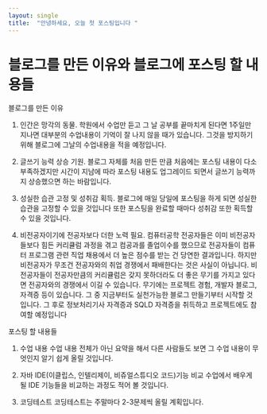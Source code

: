 ```yaml
---
layout: single
title:  "안녕하세요, 오늘 첫 포스팅입니다 "
---
```

# 블로그를 만든 이유와 블로그에 포스팅 할 내용들

블로그를 만든 이유 

1. 인간은 망각의 동물. 
학원에서 수업만 듣고 그 날 공부를 끝마치게 된다면 1주일만 지나면 대부분의 수업내용이 기억이 잘 나지 않을 때가 있습니다. 그것을 방지하기 위해 블로그에 그날의 수업내용을 적을 예정입니다.

2. 글쓰기 능력 상승 기원.
블로그 자체를 처음 만든 만큼 처음에는 포스팅 내용이 다소 부족하겠지만 시간이 지남에 따라 포스팅 내용도 업그레이드 되면서 글쓰기 능력까지 상승했으면 하는 바람입니다.

3. 성실한 습관 고정 및 성취감 획득.
블로그에 매일 당일에 포스팅을 하게 되면 성실한 습관을 고정할 수 있을 것입니다 또한 포스팅을 완료할 때마다 성취감 또한 획득할 수 있을 것입니다.

4. 비전공자이기에 전공자보다 더한 노력 필요.
컴퓨터공학 전공자들은 이미 비전공자들보다 힘든 커리큘럼 과정을 겪고 컴공과를 졸업이수를 했으므로 전공자들이 컴퓨터 프로그램 관련 직업 채용에서 더 높은 점수를 받는 건 당연한 결과입니다.
하지만 비전공자가 무조건 전공자와의 취업 경쟁에서 패배한다는 것은 사실이 아닙니다. 비전공자들이 전공자만큼의 커리큘럼은 갖지 못하더라도 더 좋은 무기를 가지고 있다면 전공자와의 경쟁에서 이길 수 있습니다.
무기에는 프로젝트 경험, 개발자 블로그, 자격증 등이 있습니다. 그 중 지금부터도 실천가능한 블로그 만들기부터 시작할 것입니다. 그 후로 정보처리기사 자격증과 SQLD 자격증을 취득하고 프로젝트에도 참여할 예정입니다

포스팅 할 내용들

1. 수업 내용
수업 내용 전체가 아닌 요약을 해서 다른 사람들도 보면 그 수업 내용이 무엇인지 알기 쉽게 올릴 것입니다.

2. 자바 IDE(이클립스, 인텔리제이, 비쥬얼스튜디오 코드)기능 비교
수업에서 배우게 될 IDE 기능들을 비교하는 과정도 적어 볼 것입니다.

3. 코딩테스트
코딩테스트는 주말마다 2-3문제씩 올릴 계획입니다.
